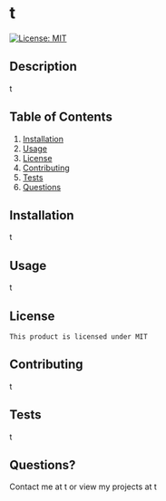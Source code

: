 # t
  

  [![License: MIT](https://img.shields.io/badge/License-MIT-yellow.svg)](https://opensource.org/licenses/MIT)


## Description
t



## Table of Contents
1. [Installation](#installation)
2. [Usage](#usage)
3. [License](#license)
4. [Contributing](#contributing)
5. [Tests](#tests)
6. [Questions](#questions?)

## Installation
t

## Usage
t

## License
    This product is licensed under MIT

## Contributing
t

## Tests
t

## Questions?
Contact me at t or view my projects at t
